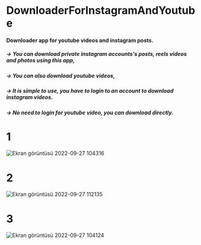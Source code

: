 # DownloaderForInstagramAndYoutube
#### Downloader app for youtube videos and instagram posts.
##### -> You can download private instagram accounts's posts, reels videos and photos using this app,
##### -> You can also download youtube videos,
##### -> It is simple to use, you have to login to an account to download instagram videos. 
##### -> No need to login for youtube video, you can download directly.

# 1
![Ekran görüntüsü 2022-09-27 104316](https://user-images.githubusercontent.com/96810885/192465044-fde20765-1202-4340-86a6-cab8c623af20.png)


# 2
![Ekran görüntüsü 2022-09-27 112135](https://user-images.githubusercontent.com/96810885/192473733-03296ffb-a45a-4cfe-81f9-855afdabc34b.png)


# 3
![Ekran görüntüsü 2022-09-27 104124](https://user-images.githubusercontent.com/96810885/192464583-858b6a6e-d091-4223-b949-2eade4bf3b7c.png)
